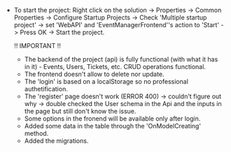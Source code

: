 - To start the project: Right click on the solution -> Properties -> Common Properties -> Configure Startup Projects -> Check 'Multiple startup project' -> set 'WebAPI' and 'EventManagerFrontend''s action to 'Start' -> Press OK -> Start the project.

  !! IMPORTANT !!
  - The backend of the project (api) is fully functional (with what it has in it) - Events, Users, Tickets, etc. CRUD operations functional.
  - The frontend doesn't allow to delete nor update.
  - The 'login' is based on a localStorage so no professional authetification.
  - The 'register' page doesn't work (ERROR 400) -> couldn't figure out why -> double checked the User schema in the Api and the inputs in the page but still don't know the issue.
  - Some options in the fronend will be available only after login.
  - Added some data in the table through the 'OnModelCreating' method.
  - Added the migrations.
